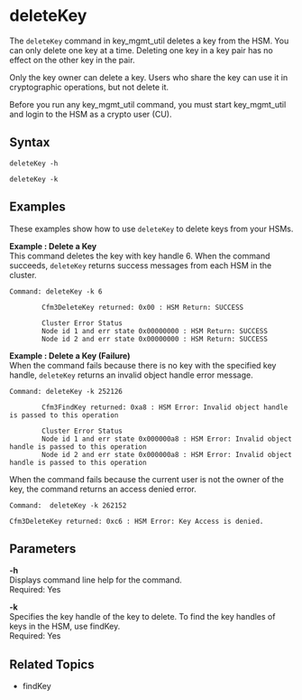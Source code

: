 # deleteKey<a name="key_mgmt_util-deleteKey"></a>

The `deleteKey` command in key\_mgmt\_util deletes a key from the HSM\. You can only delete one key at a time\. Deleting one key in a key pair has no effect on the other key in the pair\.

Only the key owner can delete a key\. Users who share the key can use it in cryptographic operations, but not delete it\. 

Before you run any key\_mgmt\_util command, you must start key\_mgmt\_util and login to the HSM as a crypto user \(CU\)\. 

## Syntax<a name="deleteKey-syntax"></a>

```
deleteKey -h 

deleteKey -k
```

## Examples<a name="deleteKey-examples"></a>

These examples show how to use `deleteKey` to delete keys from your HSMs\.

**Example : Delete a Key**  
This command deletes the key with key handle 6\. When the command succeeds, `deleteKey` returns success messages from each HSM in the cluster\.  

```
Command: deleteKey -k 6

        Cfm3DeleteKey returned: 0x00 : HSM Return: SUCCESS

        Cluster Error Status
        Node id 1 and err state 0x00000000 : HSM Return: SUCCESS
        Node id 2 and err state 0x00000000 : HSM Return: SUCCESS
```

**Example : Delete a Key \(Failure\)**  
When the command fails because there is no key with the specified key handle, `deleteKey` returns an invalid object handle error message\.  

```
Command: deleteKey -k 252126

        Cfm3FindKey returned: 0xa8 : HSM Error: Invalid object handle is passed to this operation

        Cluster Error Status
        Node id 1 and err state 0x000000a8 : HSM Error: Invalid object handle is passed to this operation
        Node id 2 and err state 0x000000a8 : HSM Error: Invalid object handle is passed to this operation
```
When the command fails because the current user is not the owner of the key, the command returns an access denied error\.  

```
Command:  deleteKey -k 262152

Cfm3DeleteKey returned: 0xc6 : HSM Error: Key Access is denied.
```

## Parameters<a name="deleteKey-parameters"></a>

**\-h**  
Displays command line help for the command\.   
Required: Yes

**\-k**  
Specifies the key handle of the key to delete\. To find the key handles of keys in the HSM, use findKey\.  
Required: Yes

## Related Topics<a name="deleteKey-seealso"></a>

+ findKey